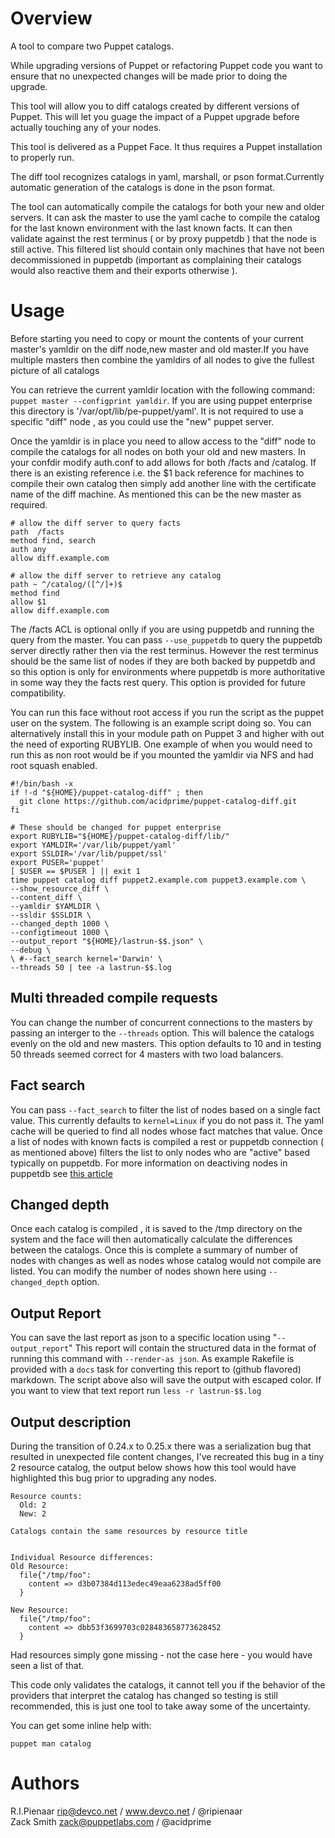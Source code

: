 # Overview
A tool to compare two Puppet catalogs.

While upgrading versions of Puppet or refactoring Puppet code you want to
ensure that no unexpected changes will be made prior to doing the upgrade.

This tool will allow you to diff catalogs created by different versions of
Puppet.  This will let you guage the impact of a Puppet upgrade before actually
touching any of your nodes.

This tool is delivered as a Puppet Face. It thus requires a Puppet installation
to properly run.

The diff tool recognizes catalogs in yaml, marshall, or pson format.Currently automatic
generation of the catalogs is done in the pson format.

The tool can automatically compile the catalogs for both your new and older servers.
It can ask the master to use the yaml cache to compile the catalog for the last
known environment with the last known facts. It can then validate against the rest
terminus ( or by proxy puppetdb ) that the node is still active. This filtered list
should contain only machines that have not been decommissioned in puppetdb (important
as complaining their catalogs would also reactive them and their exports otherwise ).

# Usage
Before starting you need to copy or mount the contents of your current master's
yamldir on the diff node,new master and old master.If you have multiple masters then combine
the yamldirs of all nodes to give the fullest picture of all catalogs


You can retrieve the current yamldir location with the following command:
`puppet master --configprint yamldir`. If you are using  puppet
enterprise this directory is '/var/opt/lib/pe-puppet/yaml'. It is not required
to use a specific "diff" node , as you could use the "new" puppet server.

Once the yamldir is in place you need to allow access to the "diff" node to
compile the catalogs for all nodes on both your old and new masters.
In your confdir modify auth.conf to add allows for both /facts and /catalog.
If there is an existing reference i.e. the $1 back reference for machines to
compile their own catalog then simply add another line with the certificate
name of the diff machine. As mentioned this can be the new master as required.

~~~
# allow the diff server to query facts
path  /facts
method find, search
auth any
allow diff.example.com
~~~

~~~
# allow the diff server to retrieve any catalog
path ~ ^/catalog/([^/]+)$
method find
allow $1
allow diff.example.com
~~~

The /facts ACL is optional onlly if you are using puppetdb and running the query
from the master. You can pass `--use_puppetdb` to query the puppetdb server
directly rather then via the rest terminus. However the rest terminus should
be the same list of nodes if they are both backed by puppetdb and so this
option is only for environments where puppetdb is more authoritative in some
way they the facts rest query. This option is provided for future compatibility.

You can run this face without root access if you run the script as the puppet user
on the system. The following is an example script doing so. You can alternatively
install this in your module path on Puppet 3 and higher with out the need of
exporting RUBYLIB. One example of when you would need to run this as non
root would be if you mounted the yamldir via NFS and had root squash enabled.

```shell
#!/bin/bash -x
if !-d "${HOME}/puppet-catalog-diff" ; then
  git clone https://github.com/acidprime/puppet-catalog-diff.git
fi

# These should be changed for puppet enterprise
export RUBYLIB="${HOME}/puppet-catalog-diff/lib/"
export YAMLDIR='/var/lib/puppet/yaml'
export SSLDIR='/var/lib/puppet/ssl'
export PUSER='puppet'
[ $USER == $PUSER ] || exit 1
time puppet catalog diff puppet2.example.com puppet3.example.com \
--show_resource_diff \
--content_diff \
--yamldir $YAMLDIR \
--ssldir $SSLDIR \
--changed_depth 1000 \
--configtimeout 1000 \
--output_report "${HOME}/lastrun-$$.json" \
--debug \
\ #--fact_search kernel='Darwin' \
--threads 50 | tee -a lastrun-$$.log
```
## Multi threaded compile requests
You can change the number of concurrent connections to the masters by passing an interger
to the `--threads` option. This will balence the catalogs evenly on the old and new
masters. This option defaults to 10 and in testing 50 threads seemed correct for
4 masters with two load balancers.

## Fact search
You can pass `--fact_search` to filter the list of nodes based on a single fact value.
This currently defaults to `kernel=Linux` if you do not pass it. The yaml cache will be
queried to find all nodes whose fact matches that value. Once a list of nodes with known
facts is compiled a rest or puppetdb connection ( as mentioned above) filters the list
to only nodes who are "active" based typically on puppetdb. For more information on
deactiving nodes in puppetdb see [this article](http://docs.puppetlabs.com/puppetdb/latest/maintain_and_tune.html)

## Changed depth
Once each catalog is compiled , it is saved to the /tmp directory on the system and the
face will then automatically calculate the differences between the catalogs. Once this
is complete a summary of number of nodes with changes as well as nodes whose catalog
would not compile are listed. You can modify the number of nodes shown here using
`--changed_depth` option.

## Output Report
You can save the last report as json to a specific location using "`--output_report`"
This report will contain the structured data in the format of running this command
with `--render-as json`. As example Rakefile is provided with a `docs` task for
converting this report to (github flavored) markdown. The script above also will
save the output with escaped color. If you want to view that text report run
`less -r lastrun-$$.log`

## Output description
During the transition of 0.24.x to 0.25.x there was a serialization bug that
resulted in unexpected file content changes, I've recreated this bug in a tiny
2 resource catalog, the output below shows how this tool would have highlighted
this bug prior to upgrading any nodes.

    Resource counts:
      Old: 2
      New: 2

    Catalogs contain the same resources by resource title


    Individual Resource differences:
    Old Resource:
      file{"/tmp/foo":
        content => d3b07384d113edec49eaa6238ad5ff00
      }

    New Resource:
      file{"/tmp/foo":
        content => dbb53f3699703c028483658773628452
      }

Had resources simply gone missing - not the case here - you would have seen a
list of that.

This code only validates the catalogs, it cannot tell you if the behavior of
the providers that interpret the catalog has changed so testing is still
recommended, this is just one tool to take away some of the uncertainty.

You can get some inline help with:

    puppet man catalog

# Authors
R.I.Pienaar <rip@devco.net> / www.devco.net / @ripienaar  
Zack Smith <zack@puppetlabs.com> / @acidprime  
